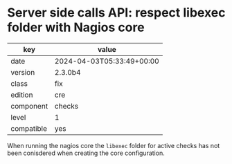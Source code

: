 [//]: # (werk v2)
# Server side calls API: respect libexec folder with Nagios core

key        | value
---------- | ---
date       | 2024-04-03T05:33:49+00:00
version    | 2.3.0b4
class      | fix
edition    | cre
component  | checks
level      | 1
compatible | yes

When running the nagios core the `libexec` folder for active
checks has not been conisdered when creating the core configuration.
